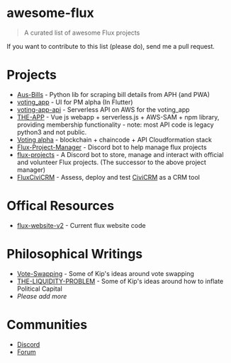 # awesome-flux

> A curated list of awesome Flux projects

If you want to contribute to this list (please do), send me a pull request.

# Projects

* [Aus-Bills](https://github.com/KipCrossing/Aus-Bills) - Python lib for scraping bill details from APH (and PWA)
* [voting_app](https://github.com/voteflux/voting_app) - UI for PM alpha (In Flutter)
* [voting-app-api](https://github.com/KipCrossing/voting-app-api) - Serverless API on AWS for the voting_app
* [THE-APP](https://github.com/voteflux/the-app) - Vue js webapp + serverless.js + AWS-SAM + npm library, providing membership functionality - note: most API code is legacy python3 and not public. 
* [Voting alpha](https://github.com/voteflux/voting-alpha) - blockchain + chaincode + API Cloudformation stack
* [Flux-Project-Manager](https://github.com/KipCrossing/Flux-Project-Manager) - Discord bot to help manage flux projects
* [flux-projects](https://github.com/voteflux/flux-projects) - A Discord bot to store, manage and interact with official and volunteer Flux projects. (The successor to the above project manager)
* [FluxCiviCRM](https://github.com/okdaithi/FluxCiviCRM) - Assess, deploy and test [CiviCRM](https://github.com/okdaithi/FluxCiviCRM) as a CRM tool

# Offical Resources

* [flux-website-v2](https://github.com/voteflux/flux-website-v2) - Current flux website code

# Philosophical Writings

* [Vote-Swapping](https://github.com/KipCrossing/Flux-Discord-Bot/blob/master/docs/VOTE-SWAPPING.md) - Some of Kip's ideas around vote swapping
* [THE-LIQUIDITY-PROBLEM](https://github.com/KipCrossing/Flux-Discord-Bot/blob/master/docs/THE-LIQUIDITY-PROBLEM.md) - Some of Kip's ideas around how to inflate Political Capital 
* _Please add more_

# Communities

* [Discord](https://discord.io/FluxParty)
* [Forum](https://github.com/voteflux/awesome-flux/issues)
